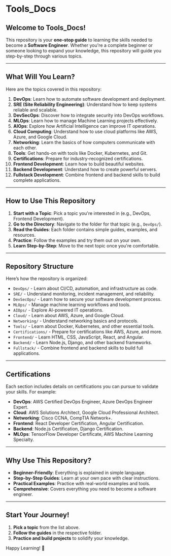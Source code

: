 # Tools_Docs

## Welcome to Tools_Docs!

This repository is your **one-stop guide** to learning the skills needed to become a **Software Engineer**. Whether you're a complete beginner or someone looking to expand your knowledge, this repository will guide you step-by-step through various topics.

---

## What Will You Learn?

Here are the topics covered in this repository:

1. **DevOps**: Learn how to automate software development and deployment.
2. **SRE (Site Reliability Engineering)**: Understand how to keep systems reliable and scalable.
3. **DevSecOps**: Discover how to integrate security into DevOps workflows.
4. **MLOps**: Learn how to manage Machine Learning projects effectively.
5. **AIOps**: Explore how Artificial Intelligence can improve IT operations.
6. **Cloud Computing**: Understand how to use cloud platforms like AWS, Azure, and Google Cloud.
7. **Networking**: Learn the basics of how computers communicate with each other.
8. **Tools**: Get hands-on with tools like Docker, Kubernetes, and Git.
9. **Certifications**: Prepare for industry-recognized certifications.
10. **Frontend Development**: Learn how to build beautiful websites.
11. **Backend Development**: Understand how to create powerful servers.
12. **Fullstack Development**: Combine frontend and backend skills to build complete applications.

---

## How to Use This Repository

1. **Start with a Topic**: Pick a topic you're interested in (e.g., DevOps, Frontend Development).
2. **Go to the Directory**: Navigate to the folder for that topic (e.g., `DevOps/`).
3. **Read the Guides**: Each folder contains simple guides, examples, and resources.
4. **Practice**: Follow the examples and try them out on your own.
5. **Learn Step-by-Step**: Move to the next topic once you're comfortable.

---

## Repository Structure

Here’s how the repository is organized:

- `DevOps/` - Learn about CI/CD, automation, and infrastructure as code.
- `SRE/` - Understand monitoring, incident management, and reliability.
- `DevSecOps/` - Learn how to secure your software development process.
- `MLOps/` - Manage machine learning workflows and tools.
- `AIOps/` - Explore AI-powered IT operations.
- `Cloud/` - Learn about AWS, Azure, and Google Cloud.
- `Networking/` - Understand networking basics and protocols.
- `Tools/` - Learn about Docker, Kubernetes, and other essential tools.
- `Certifications/` - Prepare for certifications like AWS, Azure, and more.
- `Frontend/` - Learn HTML, CSS, JavaScript, React, and Angular.
- `Backend/` - Learn Node.js, Django, and other backend frameworks.
- `Fullstack/` - Combine frontend and backend skills to build full applications.

---

## Certifications

Each section includes details on certifications you can pursue to validate your skills. For example:

- **DevOps**: AWS Certified DevOps Engineer, Azure DevOps Engineer Expert.
- **Cloud**: AWS Solutions Architect, Google Cloud Professional Architect.
- **Networking**: Cisco CCNA, CompTIA Network+.
- **Frontend**: React Developer Certification, Angular Certification.
- **Backend**: Node.js Certification, Django Certification.
- **MLOps**: TensorFlow Developer Certificate, AWS Machine Learning Specialty.

---

## Why Use This Repository?

- **Beginner-Friendly**: Everything is explained in simple language.
- **Step-by-Step Guides**: Learn at your own pace with clear instructions.
- **Practical Examples**: Practice with real-world examples and tools.
- **Comprehensive**: Covers everything you need to become a software engineer.

---

## Start Your Journey!

1. **Pick a topic** from the list above.
2. **Follow the guides** in the respective folder.
3. **Practice and build projects** to solidify your knowledge.

Happy Learning! 🚀